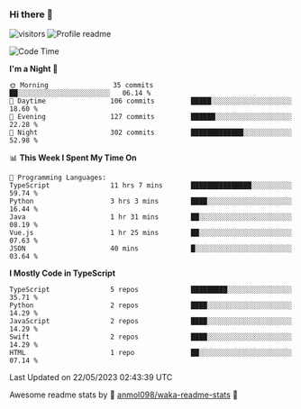 ### Hi there 👋  
![visitors](https://visitor-badge.laobi.icu/badge?page_id=leverglowh) ![Profile readme](https://github.com/leverglowh/leverglowh/workflows/Profile%20readme/badge.svg?branch=master)

<!--START_SECTION:waka-->
![Code Time](http://img.shields.io/badge/Code%20Time-2%2C145%20hrs%2043%20mins-blue)

**I'm a Night 🦉** 

```text
🌞 Morning                35 commits          ██░░░░░░░░░░░░░░░░░░░░░░░   06.14 % 
🌆 Daytime                106 commits         █████░░░░░░░░░░░░░░░░░░░░   18.60 % 
🌃 Evening                127 commits         ██████░░░░░░░░░░░░░░░░░░░   22.28 % 
🌙 Night                  302 commits         █████████████░░░░░░░░░░░░   52.98 % 
```


📊 **This Week I Spent My Time On** 

```text
💬 Programming Languages: 
TypeScript               11 hrs 7 mins       ███████████████░░░░░░░░░░   59.74 % 
Python                   3 hrs 3 mins        ████░░░░░░░░░░░░░░░░░░░░░   16.44 % 
Java                     1 hr 31 mins        ██░░░░░░░░░░░░░░░░░░░░░░░   08.19 % 
Vue.js                   1 hr 25 mins        ██░░░░░░░░░░░░░░░░░░░░░░░   07.63 % 
JSON                     40 mins             █░░░░░░░░░░░░░░░░░░░░░░░░   03.64 % 
```

**I Mostly Code in TypeScript** 

```text
TypeScript               5 repos             █████████░░░░░░░░░░░░░░░░   35.71 % 
Python                   2 repos             ████░░░░░░░░░░░░░░░░░░░░░   14.29 % 
JavaScript               2 repos             ████░░░░░░░░░░░░░░░░░░░░░   14.29 % 
Swift                    2 repos             ████░░░░░░░░░░░░░░░░░░░░░   14.29 % 
HTML                     1 repo              ██░░░░░░░░░░░░░░░░░░░░░░░   07.14 % 
```




 Last Updated on 22/05/2023 02:43:39 UTC
<!--END_SECTION:waka-->


Awesome readme stats by :star2: [anmol098/waka-readme-stats](https://github.com/anmol098/waka-readme-stats) :star2:
